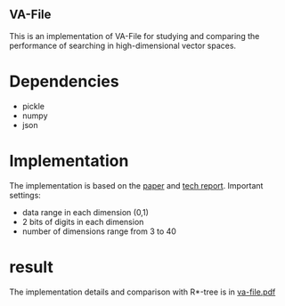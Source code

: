 ## VA-File
This is an implementation of VA-File for studying and comparing the performance of searching in high-dimensional vector spaces. 

# Dependencies
* pickle
* numpy
* json

# Implementation
The implementation is based on the [paper](https://pdfs.semanticscholar.org/63ea/eb0c48175065ffd096aad10aed712c6d7bbb.pdf) and [tech report](https://pdfs.semanticscholar.org/83e4/e3281411ffef40654a4b5d29dae48130aefb.pdf). Important settings:

* data range in each dimension (0,1)
* 2 bits of digits in each dimension
* number of dimensions range from 3 to 40

# result
The implementation details and comparison with R*-tree is in [va-file.pdf](https://github.com/geshijoker/VA-File/blob/master/va-file.pdf)
